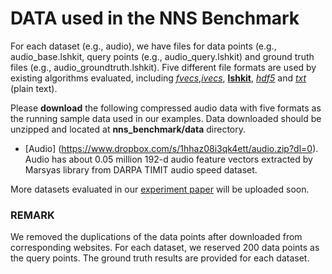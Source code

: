 # DATA used in the NNS Benchmark 

For each dataset (e.g., audio), we have files for data points (e.g., audio_base.lshkit, query points (e.g., audio_query.lshkit) 
and ground truth files (e.g., audio_groundtruth.lshkit). Five different file formats are used by existing algorithms evaluated,
including [*fvecs*,*ivecs*](http://corpus-texmex.irisa.fr), [**lshkit**](http://www.kgraph.org/index.php?n=Main.LshkitFormat), [*hdf5*](https://github.com/mariusmuja/flann) and [*txt*](https://github.com/DBWangGroupUNSW/SRS) (plain text).

Please **download** the following compressed audio data with five formats as the running sample data used in our examples.
Data downloaded should be unzipped and located at **nns_benchmark/data** directory.

- [Audio] (https://www.dropbox.com/s/1hhaz08i3qk4ett/audio.zip?dl=0). Audio has about 0.05 million 192-d audio feature vectors extracted by Marsyas library from DARPA TIMIT audio speed dataset.

More datasets evaluated in our [experiment paper](http://www.cse.unsw.edu.au/~yingz/NNS.pdf) will be uploaded soon. 

### REMARK
We removed the duplications of the data points after downloaded from corresponding websites. For each dataset, we reserved 200 data points as the query points. The ground truth results are provided for each dataset.
